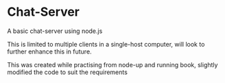 # Chat-Server

A basic chat-server using node.js

This is limited to multiple clients in a single-host computer, will look to further enhance this in future.

This was created while practising from node-up and running book, slightly modified the code to suit the requirements

